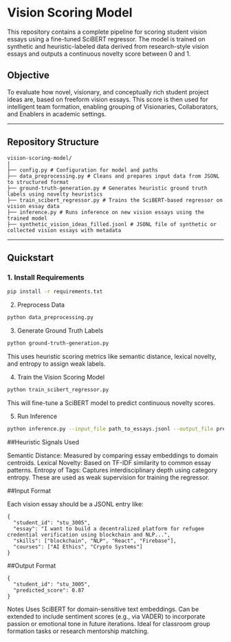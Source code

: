 # Vision Scoring Model

This repository contains a complete pipeline for scoring student vision essays using a fine-tuned SciBERT regressor. The model is trained on synthetic and heuristic-labeled data derived from research-style vision essays and outputs a continuous novelty score between 0 and 1.

## Objective

To evaluate how novel, visionary, and conceptually rich student project ideas are, based on freeform vision essays. This score is then used for intelligent team formation, enabling grouping of Visionaries, Collaborators, and Enablers in academic settings.

---

## Repository Structure
```
vision-scoring-model/
│
├── config.py # Configuration for model and paths
├── data_preprocessing.py # Cleans and prepares input data from JSONL to structured format
├── ground-truth-generation.py # Generates heuristic ground truth labels using novelty heuristics
├── train_scibert_regressor.py # Trains the SciBERT-based regressor on vision essay data
├── inference.py # Runs inference on new vision essays using the trained model
├── synthetic_vision_ideas_filled.jsonl # JSONL file of synthetic or collected vision essays with metadata
```
---

## Quickstart

### 1. Install Requirements

```bash
pip install -r requirements.txt
```
2. Preprocess Data
```bash
python data_preprocessing.py
```
3. Generate Ground Truth Labels
```bash
python ground-truth-generation.py
```
This uses heuristic scoring metrics like semantic distance, lexical novelty, and entropy to assign weak labels.

4. Train the Vision Scoring Model
```bash
python train_scibert_regressor.py
```
This will fine-tune a SciBERT model to predict continuous novelty scores.

5. Run Inference
```bash
python inference.py --input_file path_to_essays.jsonl --output_file predictions.jsonl
```

##Heuristic Signals Used

Semantic Distance: Measured by comparing essay embeddings to domain centroids.
Lexical Novelty: Based on TF-IDF similarity to common essay patterns.
Entropy of Tags: Captures interdisciplinary depth using category entropy.
These are used as weak supervision for training the regressor.

##Input Format

Each vision essay should be a JSONL entry like:

```
{
  "student_id": "stu_3005",
  "essay": "I want to build a decentralized platform for refugee credential verification using blockchain and NLP...",
  "skills": ["blockchain", "NLP", "React", "Firebase"],
  "courses": ["AI Ethics", "Crypto Systems"]
}
```
##Output Format
```
{
  "student_id": "stu_3005",
  "predicted_score": 0.87
}
```
Notes
Uses SciBERT for domain-sensitive text embeddings.
Can be extended to include sentiment scores (e.g., via VADER) to incorporate passion or emotional tone in future iterations.
Ideal for classroom group formation tasks or research mentorship matching.
